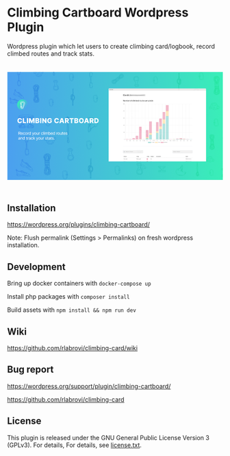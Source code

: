 # Climbing Cartboard Wordpress Plugin

Wordpress plugin which let users to create climbing card/logbook, record climbed routes and track stats.

<img src="resources/assets/images/climbing-card-banner.png" style="padding: 20px 0"/>


## Installation

https://wordpress.org/plugins/climbing-cartboard/

Note: Flush permalink (Settings > Permalinks) on fresh wordpress installation.

## Development

Bring up docker containers with `docker-compose up`

Install php packages with `composer install`

Build assets with `npm install && npm run dev`


## Wiki

https://github.com/rlabrovi/climbing-card/wiki

## Bug report

https://wordpress.org/support/plugin/climbing-cartboard/

https://github.com/rlabrovi/climbing-card

## License

This plugin is released under the GNU General Public License Version 3 (GPLv3). For details, For details, see [license.txt](license.txt).
